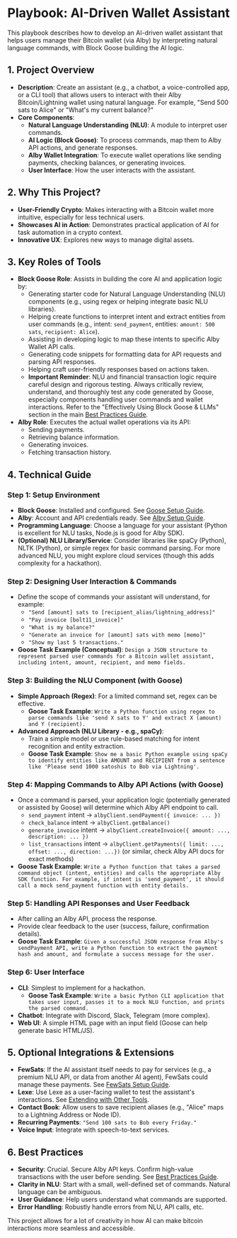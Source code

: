 # Playbook: AI-Driven Wallet Assistant

This playbook describes how to develop an AI-driven wallet assistant that helps users manage their Bitcoin wallet (via Alby) by interpreting natural language commands, with Block Goose building the AI logic.

## 1. Project Overview

*   **Description**: Create an assistant (e.g., a chatbot, a voice-controlled app, or a CLI tool) that allows users to interact with their Alby Bitcoin/Lightning wallet using natural language. For example, "Send 500 sats to Alice" or "What's my current balance?"
*   **Core Components**:
    *   **Natural Language Understanding (NLU)**: A module to interpret user commands.
    *   **AI Logic (Block Goose)**: To process commands, map them to Alby API actions, and generate responses.
    *   **Alby Wallet Integration**: To execute wallet operations like sending payments, checking balances, or generating invoices.
    *   **User Interface**: How the user interacts with the assistant.

## 2. Why This Project?

*   **User-Friendly Crypto**: Makes interacting with a Bitcoin wallet more intuitive, especially for less technical users.
*   **Showcases AI in Action**: Demonstrates practical application of AI for task automation in a crypto context.
*   **Innovative UX**: Explores new ways to manage digital assets.

## 3. Key Roles of Tools

*   **Block Goose Role**: Assists in building the core AI and application logic by:
    *   Generating starter code for Natural Language Understanding (NLU) components (e.g., using regex or helping integrate basic NLU libraries).
    *   Helping create functions to interpret intent and extract entities from user commands (e.g., intent: `send_payment`, entities: `amount: 500 sats`, `recipient: Alice`).
    *   Assisting in developing logic to map these intents to specific Alby Wallet API calls.
    *   Generating code snippets for formatting data for API requests and parsing API responses.
    *   Helping craft user-friendly responses based on actions taken.
    *   **Important Reminder**: NLU and financial transaction logic require careful design and rigorous testing. Always critically review, understand, and thoroughly test any code generated by Goose, especially components handling user commands and wallet interactions. Refer to the "Effectively Using Block Goose & LLMs" section in the main [Best Practices Guide](../COMMON/Best-Practices.md).
*   **Alby Role**: Executes the actual wallet operations via its API:
    *   Sending payments.
    *   Retrieving balance information.
    *   Generating invoices.
    *   Fetching transaction history.

## 4. Technical Guide

### Step 1: Setup Environment

*   **Block Goose**: Installed and configured. See [Goose Setup Guide](../COMMON/Setup-Guides/Goose-Setup.md).
*   **Alby**: Account and API credentials ready. See [Alby Setup Guide](../COMMON/Setup-Guides/Alby-Setup.md).
*   **Programming Language**: Choose a language for your assistant (Python is excellent for NLU tasks, Node.js is good for Alby SDK).
*   **(Optional) NLU Library/Service**: Consider libraries like spaCy (Python), NLTK (Python), or simple regex for basic command parsing. For more advanced NLU, you might explore cloud services (though this adds complexity for a hackathon).

### Step 2: Designing User Interaction & Commands

*   Define the scope of commands your assistant will understand, for example:
    *   `"Send [amount] sats to [recipient_alias/lightning_address]"`
    *   `"Pay invoice [bolt11_invoice]"`
    *   `"What is my balance?"`
    *   `"Generate an invoice for [amount] sats with memo [memo]"`
    *   `"Show my last 5 transactions."`
*   **Goose Task Example (Conceptual)**: `Design a JSON structure to represent parsed user commands for a Bitcoin wallet assistant, including intent, amount, recipient, and memo fields.`

### Step 3: Building the NLU Component (with Goose)

*   **Simple Approach (Regex)**: For a limited command set, regex can be effective.
    *   **Goose Task Example**: `Write a Python function using regex to parse commands like 'send X sats to Y' and extract X (amount) and Y (recipient).`
*   **Advanced Approach (NLU Library - e.g., spaCy)**:
    *   Train a simple model or use rule-based matching for intent recognition and entity extraction.
    *   **Goose Task Example**: `Show me a basic Python example using spaCy to identify entities like AMOUNT and RECIPIENT from a sentence like 'Please send 1000 satoshis to Bob via Lightning'.`

### Step 4: Mapping Commands to Alby API Actions (with Goose)

*   Once a command is parsed, your application logic (potentially generated or assisted by Goose) will determine which Alby API endpoint to call.
    *   `send_payment` intent -> `albyClient.sendPayment({ invoice: ... })`
    *   `check_balance` intent -> `albyClient.getBalance()`
    *   `generate_invoice` intent -> `albyClient.createInvoice({ amount: ..., description: ... })`
    *   `list_transactions` intent -> `albyClient.getPayments({ limit: ..., offset: ..., direction: ...})` (or similar, check Alby API docs for exact methods)
*   **Goose Task Example**: `Write a Python function that takes a parsed command object (intent, entities) and calls the appropriate Alby SDK function. For example, if intent is 'send_payment', it should call a mock send_payment function with entity details.`

### Step 5: Handling API Responses and User Feedback

*   After calling an Alby API, process the response.
*   Provide clear feedback to the user (success, failure, confirmation details).
*   **Goose Task Example**: `Given a successful JSON response from Alby's sendPayment API, write a Python function to extract the payment hash and amount, and formulate a success message for the user.`

### Step 6: User Interface

*   **CLI**: Simplest to implement for a hackathon.
    *   **Goose Task Example**: `Write a basic Python CLI application that takes user input, passes it to a mock NLU function, and prints the parsed command.`
*   **Chatbot**: Integrate with Discord, Slack, Telegram (more complex).
*   **Web UI**: A simple HTML page with an input field (Goose can help generate basic HTML/JS).

## 5. Optional Integrations & Extensions

*   **FewSats**: If the AI assistant itself needs to pay for services (e.g., a premium NLU API, or data from another AI agent), FewSats could manage these payments. See [FewSats Setup Guide](../COMMON/Setup-Guides/FewSats-Setup.md).
*   **Lexe**: Use Lexe as a user-facing wallet to test the assistant's interactions. See [Extending with Other Tools](../COMMON/Extending-with-Other-Tools.md).
*   **Contact Book**: Allow users to save recipient aliases (e.g., "Alice" maps to a Lightning Address or Node ID).
*   **Recurring Payments**: `"Send 100 sats to Bob every Friday."`
*   **Voice Input**: Integrate with speech-to-text services.

## 6. Best Practices

*   **Security**: Crucial. Secure Alby API keys. Confirm high-value transactions with the user before sending. See [Best Practices Guide](../COMMON/Best-Practices.md).
*   **Clarity in NLU**: Start with a small, well-defined set of commands. Natural language can be ambiguous.
*   **User Guidance**: Help users understand what commands are supported.
*   **Error Handling**: Robustly handle errors from NLU, API calls, etc.

This project allows for a lot of creativity in how AI can make bitcoin interactions more seamless and accessible.
